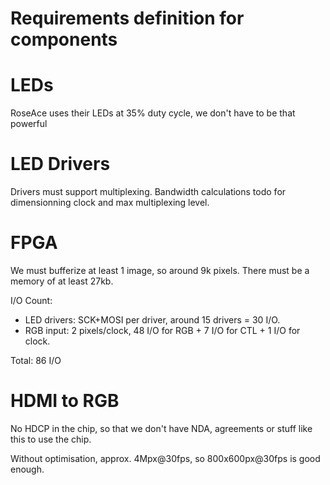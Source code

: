 Requirements definition for components
======================================

# LEDs

RoseAce uses their LEDs at 35% duty cycle, we don't have to be that powerful

# LED Drivers

Drivers must support multiplexing.
Bandwidth calculations todo for dimensionning clock and max multiplexing level.

# FPGA

We must bufferize at least 1 image, so around 9k pixels. There must be a memory
of at least 27kb.

I/O Count:

 - LED drivers: SCK+MOSI per driver, around 15 drivers = 30 I/O.
 - RGB input: 2 pixels/clock, 48 I/O for RGB + 7 I/O for CTL + 1 I/O for clock.

Total: 86 I/O

# HDMI to RGB

No HDCP in the chip, so that we don't have NDA, agreements or stuff like this to
use the chip.

Without optimisation, approx. 4Mpx@30fps, so 800x600px@30fps is good enough.
